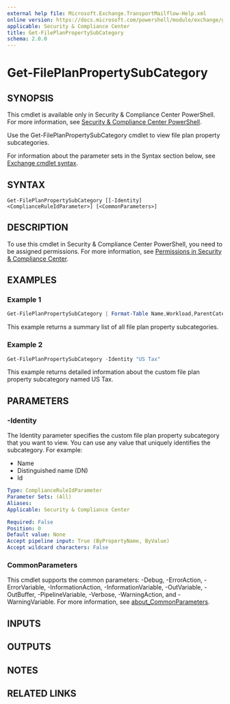 ```yaml
---
external help file: Microsoft.Exchange.TransportMailflow-Help.xml
online version: https://docs.microsoft.com/powershell/module/exchange/get-fileplanpropertysubcategory
applicable: Security & Compliance Center
title: Get-FilePlanPropertySubCategory
schema: 2.0.0
---
```


# Get-FilePlanPropertySubCategory

## SYNOPSIS
This cmdlet is available only in Security & Compliance Center PowerShell. For more information, see [Security & Compliance Center PowerShell](https://docs.microsoft.com/powershell/exchange/scc-powershell).

Use the Get-FilePlanPropertySubCategory  cmdlet to view file plan property subcategories.

For information about the parameter sets in the Syntax section below, see [Exchange cmdlet syntax](https://docs.microsoft.com/powershell/exchange/exchange-cmdlet-syntax).

## SYNTAX

```
Get-FilePlanPropertySubCategory [[-Identity] <ComplianceRuleIdParameter>] [<CommonParameters>]
```

## DESCRIPTION
To use this cmdlet in Security & Compliance Center PowerShell, you need to be assigned permissions. For more information, see [Permissions in Security & Compliance Center](https://go.microsoft.com/fwlink/p/?LinkId=511920).

## EXAMPLES

### Example 1
```powershell
Get-FilePlanPropertySubCategory | Format-Table Name,Workload,ParentCategory,Policy
```

This example returns a summary list of all file plan property subcategories.

### Example 2
```powershell
Get-FilePlanPropertySubCategory -Identity "US Tax"
```

This example returns detailed information about the custom file plan property subcategory named US Tax.

## PARAMETERS

### -Identity
The Identity parameter specifies the custom file plan property subcategory that you want to view. You can use any value that uniquely identifies the subcategory. For example:

- Name
- Distinguished name (DN)
- Id

```yaml
Type: ComplianceRuleIdParameter
Parameter Sets: (All)
Aliases:
Applicable: Security & Compliance Center

Required: False
Position: 0
Default value: None
Accept pipeline input: True (ByPropertyName, ByValue)
Accept wildcard characters: False
```

### CommonParameters
This cmdlet supports the common parameters: -Debug, -ErrorAction, -ErrorVariable, -InformationAction, -InformationVariable, -OutVariable, -OutBuffer, -PipelineVariable, -Verbose, -WarningAction, and -WarningVariable. For more information, see [about_CommonParameters](https://go.microsoft.com/fwlink/p/?LinkID=113216).

## INPUTS

## OUTPUTS

## NOTES

## RELATED LINKS
